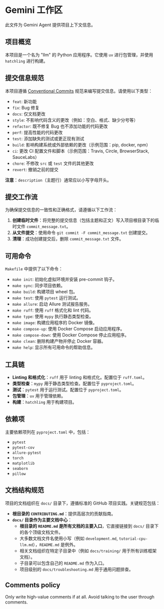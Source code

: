# Gemini 工作区

此文件为 Gemini Agent 提供项目上下文信息。

## 项目概览

本项目是一个名为 "llm" 的 Python 应用程序。它使用 `uv` 进行包管理，并使用 `hatchling` 进行构建。

## 提交信息规范

本项目遵循 [Conventional Commits](https://www.conventionalcommits.org/en/v1.0.0/) 规范来编写提交信息。请使用以下类型：

- `feat`: 新功能
- `fix`: Bug 修复
- `docs`: 仅文档更改
- `style`: 不影响代码含义的更改（例如：空白、格式、缺少分号等）
- `refactor`: 既不修复 Bug 也不添加功能的代码更改
- `perf`: 提高性能的代码更改
- `test`: 添加缺失的测试或更正现有测试
- `build`: 影响构建系统或外部依赖的更改（示例范围：pip, docker, npm）
- `ci`: 更改 CI 配置文件和脚本（示例范围：Travis, Circle, BrowserStack, SauceLabs）
- `chore`: 不修改 `src` 或 `test` 文件的其他更改
- `revert`: 撤销之前的提交

**注意**：`description`（主题行）通常应以小写字母开头。

## 提交工作流

为确保提交信息的一致性和正确格式，请遵循以下工作流：

1.  **创建临时文件**：将完整的提交信息（包括主题和正文）写入项目根目录下的临时文件 `commit_message.txt`。
2.  **从文件提交**：使用命令 `git commit -F commit_message.txt` 创建提交。
3.  **清理**：成功创建提交后，删除 `commit_message.txt` 文件。

## 可用命令

`Makefile` 中提供了以下命令：

- `make init`: 初始化虚拟环境并安装 pre-commit 钩子。
- `make sync`: 同步项目依赖。
- `make build`: 构建项目 wheel 包。
- `make test`: 使用 `pytest` 运行测试。
- `make allure`: 启动 Allure 测试报告服务。
- `make ruff`: 使用 `ruff` 格式化和 lint 代码。
- `make type`: 使用 `mypy` 执行静态类型检查。
- `make image`: 构建应用程序的 Docker 镜像。
- `make compose-up`: 使用 Docker Compose 启动应用程序。
- `make compose-down`: 使用 Docker Compose 停止应用程序。
- `make clean`: 删除构建产物并停止 Docker 容器。
- `make help`: 显示所有可用命令的帮助信息。

## 工具链

-   **Linting 和格式化**：`ruff` 用于 linting 和格式化。配置位于 `ruff.toml`。
-   **类型检查**：`mypy` 用于静态类型检查。配置位于 `pyproject.toml`。
-   **测试**：`pytest` 用于运行测试。配置位于 `pyproject.toml`。
-   **包管理**：`uv` 用于管理依赖。
-   **构建**：`hatchling` 用于构建项目。

## 依赖项

主要依赖项列在 `pyproject.toml` 中，包括：

- `pytest`
- `pytest-cov`
- `allure-pytest`
- `torch`
- `matplotlib`
- `seaborn`
- `pillow`

## 文档结构规范

项目的文档组织在 `docs/` 目录下，遵循标准的 GitHub 项目实践。关键规范包括：

-   **根目录的 `CONTRIBUTING.md`**：提供高层次的贡献指南。
-   **`docs/` 目录作为主要文档中心**：
    -   **根目录的 `README.md` 是所有文档的主要入口**，它直接链接到 `docs/` 目录下的各个顶级文档文件。
    -   大多数文档文件名使用小写（例如 `development.md`, `tutorial-cpu-llm.md`），`README.md` 是例外。
    -   相关文档组织在特定子目录中（例如 `docs/training/` 用于所有训练框架文档）。
    -   子目录可以包含自己的 `README.md` 作为入口。
    -   项目级别的 `docs/troubleshooting.md` 用于通用问题排查。

## Comments policy

Only write high-value comments if at all. Avoid talking to the user through comments.

